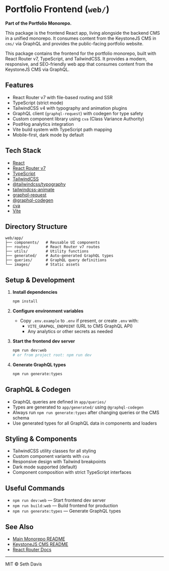 # Portfolio Frontend (`web/`)

**Part of the Portfolio Monorepo.**

This package is the frontend React app, living alongside the backend CMS in a unified monorepo. It consumes content from the KeystoneJS CMS in `cms/` via GraphQL and provides the public-facing portfolio website.

This package contains the frontend for the portfolio monorepo, built with React Router v7, TypeScript, and TailwindCSS. It provides a modern, responsive, and SEO-friendly web app that consumes content from the KeystoneJS CMS via GraphQL.

## Features

- React Router v7 with file-based routing and SSR
- TypeScript (strict mode)
- TailwindCSS v4 with typography and animation plugins
- GraphQL client (`graphql-request`) with codegen for type safety
- Custom component library using `cva` (Class Variance Authority)
- PostHog analytics integration
- Vite build system with TypeScript path mapping
- Mobile-first, dark mode by default

## Tech Stack

- [React](https://react.dev/)
- [React Router v7](https://reactrouter.com/)
- [TypeScript](https://www.typescriptlang.org/)
- [TailwindCSS](https://tailwindcss.com/)
- [@tailwindcss/typography](https://github.com/tailwindlabs/tailwindcss-typography)
- [tailwindcss-animate](https://github.com/joe-bell/tailwindcss-animate)
- [graphql-request](https://github.com/jasonkuhrt/graphql-request)
- [@graphql-codegen](https://www.graphql-code-generator.com/)
- [cva](https://cva.style/)
- [Vite](https://vitejs.dev/)

## Directory Structure

```text
web/app/
├── components/   # Reusable UI components
├── routes/       # React Router v7 routes
├── utils/        # Utility functions
├── generated/    # Auto-generated GraphQL types
├── queries/      # GraphQL query definitions
└── images/       # Static assets
```

## Setup & Development

1. **Install dependencies**

    ```sh
    npm install
    ```

2. **Configure environment variables**

    - Copy `.env.example` to `.env` if present, or create `.env` with:
        - `VITE_GRAPHQL_ENDPOINT` (URL to CMS GraphQL API)
        - Any analytics or other secrets as needed

3. **Start the frontend dev server**

    ```sh
    npm run dev:web
    # or from project root: npm run dev
    ```

4. **Generate GraphQL types**

    ```sh
    npm run generate:types
    ```

## GraphQL & Codegen

- GraphQL queries are defined in `app/queries/`
- Types are generated to `app/generated/` using `@graphql-codegen`
- Always run `npm run generate:types` after changing queries or the CMS schema
- Use generated types for all GraphQL data in components and loaders

## Styling & Components

- TailwindCSS utility classes for all styling
- Custom component variants with `cva`
- Responsive design with Tailwind breakpoints
- Dark mode supported (default)
- Component composition with strict TypeScript interfaces

## Useful Commands

- `npm run dev:web` — Start frontend dev server
- `npm run build:web` — Build frontend for production
- `npm run generate:types` — Generate GraphQL types

## See Also

- [Main Monorepo README](../README.md)
- [KeystoneJS CMS README](../cms/README.md)
- [React Router Docs](https://reactrouter.com/)

---

MIT © Seth Davis

